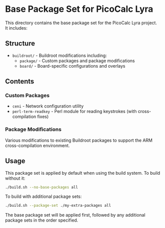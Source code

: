 # Base Package Set for PicoCalc Lyra

This directory contains the base package set for the PicoCalc Lyra project. It includes:

## Structure

- `buildroot/` - Buildroot modifications including:
  - `package/` - Custom packages and package modifications
  - `board/` - Board-specific configurations and overlays

## Contents

### Custom Packages
- `ceni` - Network configuration utility
- `perl-term-readkey` - Perl module for reading keystrokes (with cross-compilation fixes)

### Package Modifications
Various modifications to existing Buildroot packages to support the ARM cross-compilation environment.

## Usage

This package set is applied by default when using the build system. To build without it:

```bash
./build.sh --no-base-packages all
```

To build with additional package sets:

```bash
./build.sh --package-set ./my-extra-packages all
```

The base package set will be applied first, followed by any additional package sets in the order specified.
